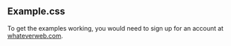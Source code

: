 ## Example.css

To get the examples working, you would need to sign up for an account at [whateverweb.com](http://whateverweb.com).